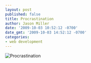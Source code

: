 ```yaml
---
layout: post
published: false
title: Procrastination
author: Jason Miller
date: '2009-10-03 10:52:12 -0700'
date_gmt: '2009-10-03 14:52:12 -0700'
categories:
- web development
---
```


![Procrastination]({{site.assets.url_prefix}}/images/posts/procrastination.png "Procrastination graph")
